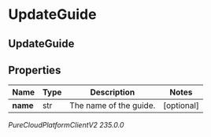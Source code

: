 # UpdateGuide

## UpdateGuide

## Properties

|Name | Type | Description | Notes|
|------------ | ------------- | ------------- | -------------|
| **name** | str | The name of the guide. | [optional] |



_PureCloudPlatformClientV2 235.0.0_
